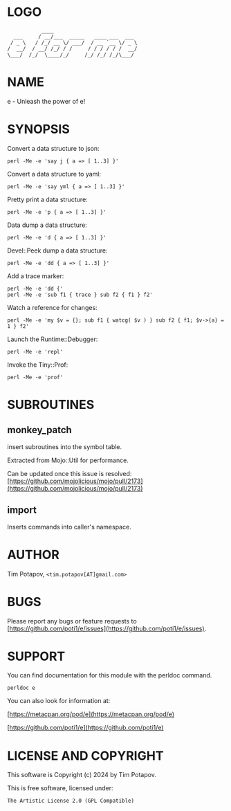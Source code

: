 # LOGO

               ____
      ___     / __/___  _____   ____ ___  ___
     / _ \   / /_/ __ \/ ___/  / __ `__ \/ _ \
    /  __/  / __/ /_/ / /     / / / / / /  __/
    \___/  /_/  \____/_/     /_/ /_/ /_/\___/

# NAME

e - Unleash the power of e!

# SYNOPSIS

Convert a data structure to json:

    perl -Me -e 'say j { a => [ 1..3] }'

Convert a data structure to yaml:

    perl -Me -e 'say yml { a => [ 1..3] }'

Pretty print a data structure:

    perl -Me -e 'p { a => [ 1..3] }'

Data dump a data structure:

    perl -Me -e 'd { a => [ 1..3] }'

Devel::Peek dump a data structure:

    perl -Me -e 'dd { a => [ 1..3] }'

Add a trace marker:

    perl -Me -e 'dd {'
    perl -Me -e 'sub f1 { trace } sub f2 { f1 } f2'

Watch a reference for changes:

    perl -Me -e 'my $v = {}; sub f1 { watcg( $v ) } sub f2 { f1; $v->{a} = 1 } f2'

Launch the Runtime::Debugger:

    perl -Me -e 'repl'

Invoke the Tiny::Prof:

    perl -Me -e 'prof'

# SUBROUTINES

## monkey\_patch

insert subroutines into the symbol table.

Extracted from Mojo::Util for performance.

Can be updated once this issue is resolved:
[https://github.com/mojolicious/mojo/pull/2173](https://github.com/mojolicious/mojo/pull/2173)

## import

Inserts commands into caller's namespace.

# AUTHOR

Tim Potapov, `<tim.potapov[AT]gmail.com>`

# BUGS

Please report any bugs or feature requests to
[https://github.com/poti1/e/issues](https://github.com/poti1/e/issues).

# SUPPORT

You can find documentation for this module
with the perldoc command.

    perldoc e

You can also look for information at:

[https://metacpan.org/pod/e](https://metacpan.org/pod/e)

[https://github.com/poti1/e](https://github.com/poti1/e)

# LICENSE AND COPYRIGHT

This software is Copyright (c) 2024 by Tim Potapov.

This is free software, licensed under:

    The Artistic License 2.0 (GPL Compatible)
